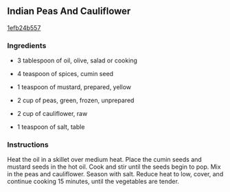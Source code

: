 ## Indian Peas And Cauliflower

[1efb24b557](http://allrecipes.com/recipe/indian-peas-and-cauliflower/)

### Ingredients

 - 3 tablespoon of oil, olive, salad or cooking

 - 4 teaspoon of spices, cumin seed

 - 1 teaspoon of mustard, prepared, yellow

 - 2 cup of peas, green, frozen, unprepared

 - 2 cup of cauliflower, raw

 - 1 teaspoon of salt, table

### Instructions

Heat the oil in a skillet over medium heat. Place the cumin seeds and mustard seeds in the hot oil. Cook and stir until the seeds begin to pop. Mix in the peas and cauliflower. Season with salt. Reduce heat to low, cover, and continue cooking 15 minutes, until the vegetables are tender.